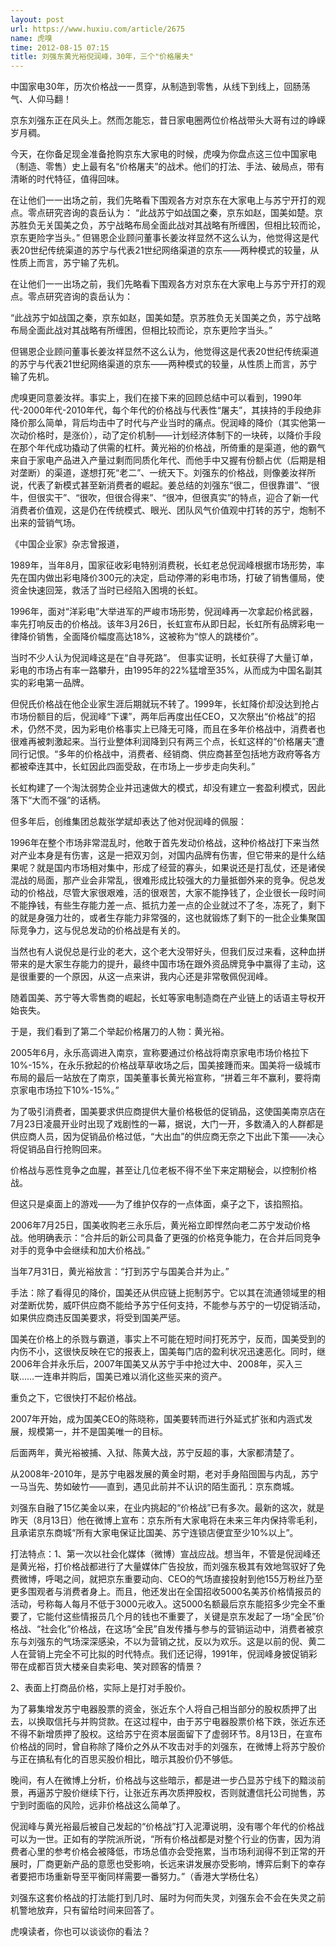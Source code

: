 ```yaml
---
layout: post
url: https://www.huxiu.com/article/2675
name: 虎嗅
time: 2012-08-15 07:15
title: 刘强东黄光裕倪润峰，30年，三个"价格屠夫"
---
```

中国家电30年，历次价格战一一贯穿，从制造到零售，从线下到线上，回肠荡气、人仰马翻！

京东刘强东正在风头上。然而怎能忘，昔日家电圈两位价格战带头大哥有过的峥嵘岁月稠。

今天，在你备足现金准备抢购京东大家电的时候，虎嗅为你盘点这三位中国家电（制造、零售）史上最有名“价格屠夫”的战术。他们的打法、手法、破局点，带有清晰的时代特征，值得回味。

在让他们一一出场之前，我们先略看下围观各方对京东在大家电上与苏宁开打的观点。零点研究咨询的袁岳认为： “此战苏宁如战国之秦，京东如赵，国美如楚。京苏胜负无关国美之负，苏宁战略布局全面此战对其战略有所缠困，但相比较而论，京东更险字当头。” 但锡恩企业顾问董事长姜汝祥显然不这么认为，他觉得这是代表20世纪传统渠道的苏宁与代表21世纪网络渠道的京东——两种模式的较量，从性质上而言，苏宁输了先机。

在让他们一一出场之前，我们先略看下围观各方对京东在大家电上与苏宁开打的观点。零点研究咨询的袁岳认为：

“此战苏宁如战国之秦，京东如赵，国美如楚。京苏胜负无关国美之负，苏宁战略布局全面此战对其战略有所缠困，但相比较而论，京东更险字当头。”

但锡恩企业顾问董事长姜汝祥显然不这么认为，他觉得这是代表20世纪传统渠道的苏宁与代表21世纪网络渠道的京东——两种模式的较量，从性质上而言，苏宁输了先机。

虎嗅更同意姜汝祥。事实上，我们在接下来的回顾总结中可以看到，1990年代-2000年代-2010年代，每个年代的价格战与代表性“屠夫”，其挟持的手段绝非降价那么简单，背后均击中了时代与产业当时的痛点。倪润峰的降价（其实他第一次动价格时，是涨价），动了定价机制——计划经济体制下的一块砖，以降价手段在那个年代成功撬动了供需的杠杆。黄光裕的价格战，所倚重的是渠道，他的霸气来自于家电产品进入产量过剩而同质化年代、而他手中又握有份额占优（后期是相对垄断）的渠道，遂想打死“老二”、一统天下。刘强东的价格战，则像姜汝祥所说，代表了新模式甚至新消费者的崛起。姜总结的刘强东“很二，但很靠谱”、“很牛，但很实干”、“很吹，但很合得来”、“很冲，但很真实”的特点，迎合了新一代消费者价值观，这是仍在传统模式、眼光、团队风气价值观中打转的苏宁，炮制不出来的营销气场。

《中国企业家》杂志曾报道，

1989年，当年8月，国家征收彩电特别消费税，长虹老总倪润峰根据市场形势，率先在国内做出彩电降价300元的决定，启动停滞的彩电市场，打破了销售僵局，使资金快速回笼，救活了当时已经陷入困境的长虹。

1996年，面对“洋彩电”大举进军的严峻市场形势，倪润峰再一次拿起价格武器，率先打响反击的价格战。该年3月26日，长虹宣布从即日起，长虹所有品牌彩电一律降价销售，全面降价幅度高达18%，这被称为“惊人的跳楼价”。

当时不少人认为倪润峰这是在“自寻死路”。 但事实证明，长虹获得了大量订单，彩电的市场占有率一路攀升，由1995年的22%猛增至35%，从而成为中国名副其实的彩电第一品牌。

但倪氏价格战在他企业家生涯后期就玩不转了。1999年，长虹降价却没达到抢占市场份额目的后，倪润峰“下课”，两年后再度出任CEO，又次祭出“价格战”的招术，仍然不灵，因为彩电价格事实上已降无可降，而且在多年价格战中，消费者也很难再被刺激起来。当行业整体利润降到只有两三个点，长虹这样的“价格屠夫”遭同行记恨。“多年的价格战中，消费者、经销商、供应商甚至包括地方政府等各方都被牵连其中，长虹因此四面受敌，在市场上一步步走向失利。”

长虹构建了一个淘汰弱势企业并迅速做大的模式，却没有建立一套盈利模式，因此落下“大而不强”的话柄。

但多年后，创维集团总裁张学斌却表达了他对倪润峰的佩服：

1996年在整个市场非常混乱时，他敢于首先发动价格战，这种价格战打下来当然对产业本身是有伤害，这是一把双刃剑，对国内品牌有伤害，但它带来的是什么结果呢？就是国内市场相对集中，形成了经营的寡头，如果说还是打乱仗，还是诸侯混战的局面，那产业会非常乱，很难形成比较强大的力量抵御外来的竞争。倪总发动的价格战，尽管大家很艰难，活的很艰苦，大家不能挣钱了，企业很长一段时间不能挣钱，有些生存能力差一点、抵抗力差一点的企业就过不了冬，冻死了，剩下的就是身强力壮的，或者生存能力非常强的，这也就锻炼了剩下的一批企业集聚国际竞争力，这与倪总发动的价格战是有关的。

当然也有人说倪总是行业的老大，这个老大没带好头，但我们反过来看，这种血拼带来的是大家生存能力的提升，最终中国市场在跟外资品牌竞争中赢得了主动，这是很重要的一个原因，从这一点来讲，我内心还是非常敬佩倪润峰。

随着国美、苏宁等大零售商的崛起，长虹等家电制造商在产业链上的话语主导权开始丧失。

于是，我们看到了第二个举起价格屠刀的人物：黄光裕。

2005年6月，永乐高调进入南京，宣称要通过价格战将南京家电市场价格拉下10%-15%，在永乐掀起的价格战草草收场之后，国美接踵而来。国美将一级城市布局的最后一站放在了南京，国美董事长黄光裕宣称，“拼着三年不赢利，要将南京家电市场拉下10%-15%。”

为了吸引消费者，国美要求供应商提供大量价格极低的促销品，这使国美南京店在7月23日凌晨开业时出现了戏剧性的一幕，据说，大门一开，多数涌入的人群都是供应商人员，因为促销品价格过低，“大出血”的供应商无奈之下出此下策——决心将促销品自行抢购回来。

价格战与恶性竞争之血腥，甚至让几位老板不得不坐下来定期秘会，以控制价格战。

但这只是桌面上的游戏——为了维护仅存的一点体面，桌子之下，该掐照掐。

2006年7月25日，国美收购老三永乐后，黄光裕立即悍然向老二苏宁发动价格战。他明确表示：“合并后的新公司具备了更强的价格竞争能力，在合并后同竞争对手的竞争中会继续和加大价格战。”

当年7月31日，黄光裕放言：“打到苏宁与国美合并为止。”

手法：除了看得见的降价，国美还从供应链上扼制苏宁。它以其在流通领域里的相对垄断优势，威吓供应商不能给予苏宁任何支持，不能参与苏宁的一切促销活动，如果供应商违反国美要求，将受到国美严惩。

国美在价格上的杀戮与霸道，事实上不可能在短时间打死苏宁，反而，国美受到的内伤不小，这很快反映在它的报表上，国美每门店的盈利状况迅速恶化。同时，继2006年合并永乐后，2007年国美又从苏宁手中抢过大中、2008年，买入三联……一连串并购后，国美已难以消化这些买来的资产。

重负之下，它很快打不起价格战。

2007年开始，成为国美CEO的陈晓称，国美要转而进行外延式扩张和内涵式发展，规模第一，并不是国美唯一的目标。

后面两年，黄光裕被捕、入狱、陈黄大战，苏宁反超的事，大家都清楚了。

从2008年-2010年，是苏宁电器发展的黄金时期，老对手身陷囹圄与内乱，苏宁一马当先、势如破竹——直到，遇见此前并不认识的陌生面孔：京东商城。

刘强东自融了15亿美金以来，在业内挑起的“价格战”已有多次。最新的这次，就是昨天（8月13日）他在微博上宣布：京东所有大家电将在未来三年内保持零毛利，且承诺京东商城“所有大家电保证比国美、苏宁连锁店便宜至少10%以上”。

打法特点：1、第一次以社会化媒体（微博）宣战应战。想当年，不管是倪润峰还是黄光裕，打价格战都进行了大量媒体广告投放，而刘强东极其有效地驾驭好了免费微博，呼喝之间，就把京东重要动向、CEO的气场直接投射到他155万粉丝乃至更多围观者与消费者身上。而且，他还发出在全国招收5000名美苏价格情报员的活动，号称每人每月不低于3000元收入。这5000名额最后京东能招多少完全不重要了，它能付这些情报员几个月的钱也不重要了，关键是京东发起了一场“全民”价格战、“社会化”价格战，在这场“全民”自发传播与参与的营销运动中，消费者被京东与刘强东的气场深深感染，不以为营销之扰，反以为欢乐。这是以前的倪、黄二人在营销上完全不可比拟的时代特点。我们还记得，1991年，倪润峰身披促销彩带在成都百货大楼亲自卖彩电、笑对顾客的情景？

2、表面上打商品价格，实际上是打对手股价。

为了募集增发苏宁电器股票的资金，张近东个人将自己相当部分的股权质押了出去，以换取信托与并购贷款。在这过程中，由于苏宁电器股票价格下跌，张近东还不得不新增质押了股权。这给苏宁在资本层面留下了虚弱环节。8月13日，在宣布价格战的同时，曾自称除了降价之外从不攻击对手的刘强东，在微博上将苏宁股价与正在搞私有化的百思买股价相比，暗示其股价仍不够低。

晚间，有人在微博上分析，价格战与这些暗示，都是进一步凸显苏宁线下的黯淡前景，再逼苏宁股价继续下行，让张近东再次质押股权，否则就遭信托公司抛售，苏宁到时面临的风险，远非价格战这么简单了。

倪润峰与黄光裕最后被自己发起的“价格战”打入泥潭说明，没有哪个年代的价格战可以为一世。正如有的学院派所说，“所有价格战都是对整个行业的伤害，因为消费者心里的参考价格会被降低，市场总值亦会受拖累，当市场利润得不到正常的开展时，厂商更新产品的意愿也受影响，长远来讲发展亦受影响，博弈后剩下的幸存者要把市场重新导至平衡同样需要一番努力。”（香港大学杨仕名）

刘强东这套价格战的打法能打到几时、届时为何而失灵，刘强东会不会在失灵之前机警地放弃，只有留给时间来回答了。

虎嗅读者，你也可以谈谈你的看法？

